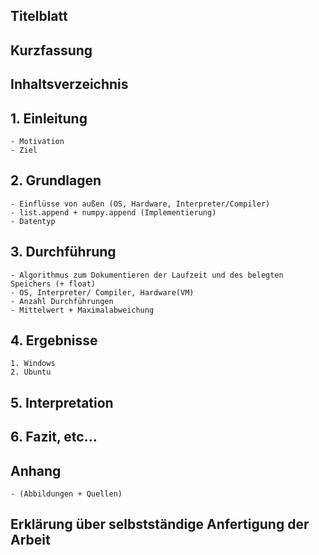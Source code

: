 ## Titelblatt

## Kurzfassung

## Inhaltsverzeichnis

## 1. Einleitung 
    - Motivation
    - Ziel

## 2. Grundlagen
    - Einflüsse von außen (OS, Hardware, Interpreter/Compiler)
    - list.append + numpy.append (Implementierung)
    - Datentyp

## 3. Durchführung
    - Algorithmus zum Dokumentieren der Laufzeit und des belegten Speichers (+ float)
    - OS, Interpreter/ Compiler, Hardware(VM)
    - Anzahl Durchführungen
    - Mittelwert + Maximalabweichung

## 4. Ergebnisse
    1. Windows
    2. Ubuntu

## 5. Interpretation

## 6. Fazit, etc...

## Anhang 
    - (Abbildungen + Quellen)

## Erklärung über selbstständige Anfertigung der Arbeit
